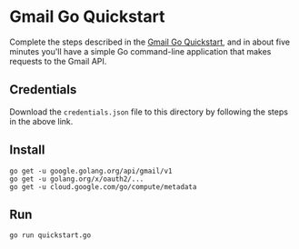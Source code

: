 # Gmail Go Quickstart

Complete the steps described in the [Gmail Go Quickstart](https://developers.google.com/gmail/api/quickstart/go), and in about five minutes you'll have a simple Go command-line application that makes requests to the Gmail API.

## Credentials

Download the `credentials.json` file to this directory by following the steps in the above link.

## Install

```
go get -u google.golang.org/api/gmail/v1
go get -u golang.org/x/oauth2/...
go get -u cloud.google.com/go/compute/metadata
```

## Run

`go run quickstart.go`
